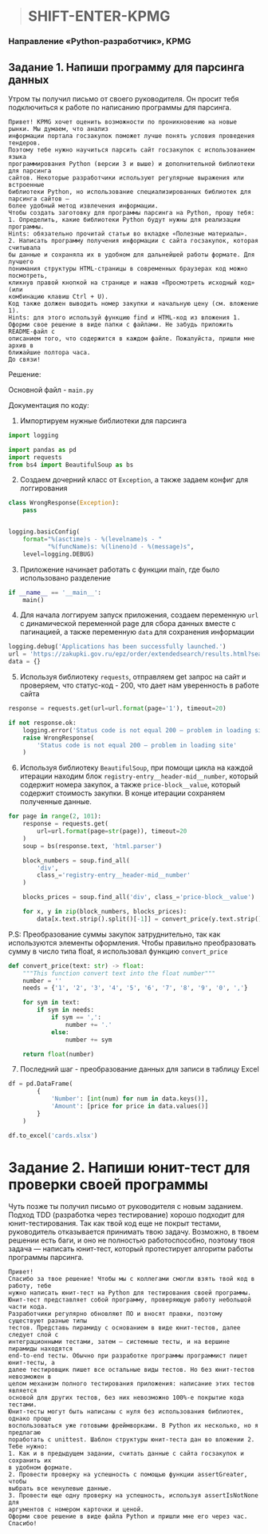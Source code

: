 > # SHIFT-ENTER-KPMG

### Направление «Python-разработчик», KPMG

Задание 1. Напиши программу для парсинга данных
--------------------------------------------------------------------------------------

Утром ты получил письмо от своего руководителя. Он просит тебя
подключиться к работе по написанию программы для парсинга.

```
Привет! KPMG хочет оценить возможности по проникновению на новые рынки. Мы думаем, что анализ
информации портала госзакупок поможет лучше понять условия проведения тендеров.
Поэтому тебе нужно научиться парсить сайт госзакупок с использованием языка
программирования Python (версии 3 и выше) и дополнительной библиотеки для парсинга
сайтов. Некоторые разработчики используют регулярные выражения или встроенные
библиотеки Python, но использование специализированных библиотек для парсинга сайтов —
более удобный метод извлечения информации.
Чтобы создать заготовку для программы парсинга на Python, прошу тебя:
1. Определить, какие библиотеки Python будут нужны для реализации программы.
Hints: обязательно прочитай статьи во вкладке «Полезные материалы».
2. Написать программу получения информации с сайта госзакупок, которая считывала
бы данные и сохраняла их в удобном для дальнейшей работы формате. Для лучшего
понимания структуры HTML-страницы в современных браузерах код можно посмотреть,
кликнув правой кнопкой на странице и нажав «Просмотреть исходный код» (или
комбинацию клавиш Ctrl + U).
Код также должен выводить номер закупки и начальную цену (см. вложение 1).
Hints: для этого используй функцию find и HTML-код из вложения 1.
Оформи свое решение в виде папки с файлами. Не забудь приложить README-файл с
описанием того, что содержится в каждом файле. Пожалуйста, пришли мне архив в
ближайшие полтора часа.
До связи!
```

Решение:

Основной файл - ``main.py``

Документация по коду:

1. Импортируем нужные библиотеки для парсинга

```python
import logging

import pandas as pd
import requests
from bs4 import BeautifulSoup as bs
```

2. Создаем дочерний класс от ``Exception``, а также задаем конфиг для логгирования

```python
class WrongResponse(Exception):
    pass


logging.basicConfig(
    format="%(asctime)s - %(levelname)s - "
           "%(funcName)s: %(lineno)d - %(message)s",
    level=logging.DEBUG)
```

3. Приложение начинает работать с функции main, где было использовано разделение

```python
if __name__ == '__main__':
    main()
```

4. Для начала логгируем запуск приложения, создаем переменную ``url`` с динамической переменной page для сбора данных вместе с пагинацией, а также переменную ``data`` для сохранения информации

```python
logging.debug('Applications has been successfully launched.')
url = 'https://zakupki.gov.ru/epz/order/extendedsearch/results.html?searchString=&morphology=on&search-filter=Дате+размещения&pageNumber={page}&sortDirection=false&recordsPerPage=_10&showLotsInfoHidden=false&savedSearchSettingsIdHidden=&sortBy=UPDATE_DATE&fz44=on&fz223=on&af=on&ca=on&pc=on&pa=on&placingWayList=&selectedLaws=&priceFromGeneral=&priceFromGWS=&priceFromUnitGWS=&priceToGeneral=&priceToGWS=&priceToUnitGWS=&currencyIdGeneral=-1&publishDateFrom=&publishDateTo=&applSubmissionCloseDateFrom=&applSubmissionCloseDateTo=&customerIdOrg=&customerFz94id=&customerTitle=&okpd2Ids=&okpd2IdsCodes=&gws='
data = {}
```

5. Используя библиотеку ``requests``, отправляем get запрос на сайт и проверяем, что статус-код - 200, что дает нам уверенность в работе сайта

```python
response = requests.get(url=url.format(page='1'), timeout=20)

if not response.ok:
    logging.error('Status code is not equal 200 — problem in loading site')
    raise WrongResponse(
        'Status code is not equal 200 — problem in loading site'
    )
```

6. Используя библиотеку ``BeautifulSoup``, при помощи цикла на каждой итерации находим блок ``registry-entry__header-mid__number``, который содержит номера закупок, а также ``price-block__value``, который содержит стоимость закупки. В конце итерации сохраняем полученные данные.

```python
for page in range(2, 101):
    response = requests.get(
        url=url.format(page=str(page)), timeout=20
    )
    soup = bs(response.text, 'html.parser')

    block_numbers = soup.find_all(
        'div',
        class_='registry-entry__header-mid__number'
    )

    blocks_prices = soup.find_all('div', class_='price-block__value')

    for x, y in zip(block_numbers, blocks_prices):
        data[x.text.strip().split()[-1]] = convert_price(y.text.strip())
```

P.S: Преобразование суммы закупок затруднительно, так как используются элементы оформления. Чтобы правильно преобразовать сумму в число типа float, я использовал функцию ``convert_price``

```python
def convert_price(text: str) -> float:
    """This function convert text into the float number"""
    number = ''
    needs = {'1', '2', '3', '4', '5', '6', '7', '8', '9', '0', ','}

    for sym in text:
        if sym in needs:
            if sym == ',':
                number += '.'
            else:
                number += sym

    return float(number)
```

7. Последний шаг - преобразование данных для записи в таблицу Excel

```python
df = pd.DataFrame(
        {
            'Number': [int(num) for num in data.keys()],
            'Amount': [price for price in data.values()]
        }
    )

df.to_excel('cards.xlsx')
```

# Задание 2. Напиши юнит-тест для проверки своей программы

Чуть позже ты получил письмо от руководителя с новым заданием. Подход
TDD (разработка через тестирование) хорошо подходит для
юнит-тестирования. Так как твой код еще не покрыт тестами, руководитель
отказывается принимать твою задачу. Возможно, в твоем решении есть баги,
и оно не полностью работоспособно, поэтому твоя задача — написать
юнит-тест, который протестирует алгоритм работы программы парсинга.

```
Привет!
Спасибо за твое решение! Чтобы мы с коллегами смогли взять твой код в работу, тебе
нужно написать юнит-тест на Python для тестирования своей программы.
Юнит-тест представляет собой программу, проверяющую работу небольшой части кода.
Разработчики регулярно обновляют ПО и вносят правки, поэтому существуют разные типы
тестов. Представь пирамиду с основанием в виде юнит-тестов, далее следует слой с
интеграционными тестами, затем — системные тесты, и на вершине пирамиды находятся
end-to-end тесты. Обычно при разработке программы программист пишет юнит-тесты, а
далее тестировщик пишет все остальные виды тестов. Но без юнит-тестов невозможен в
целом механизм полного тестирования приложения: написание этих тестов является
основой для других тестов, без них невозможно 100%-е покрытие кода тестами.
Юнит-тесты могут быть написаны с нуля без использования библиотек, однако проще
воспользоваться уже готовыми фреймворками. В Python их несколько, но я предлагаю
поработать с unittest. Шаблон структуры юнит-теста дан во вложении 2.
Тебе нужно:
1. Как и в предыдущем задании, считать данные с сайта госзакупок и сохранить их
в удобном формате.
2. Провести проверку на успешность с помощью функции assertGreater, чтобы
выбрать все ненулевые данные.
3. Провести еще одну проверку на успешность, используя assertIsNotNone для
аргументов с номером карточки и ценой.
Оформи свое решение в виде файла Python и пришли мне его через час. Спасибо!
```
